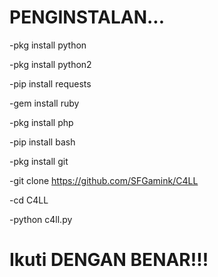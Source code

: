 # PENGINSTALAN...

-pkg install python

-pkg install python2

-pip install requests

-gem install ruby

-pkg install php

-pip install bash

-pkg  install git

-git clone https://github.com/SFGamink/C4LL

-cd C4LL

-python c4ll.py

# Ikuti DENGAN BENAR!!!
